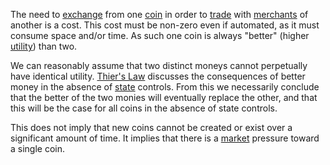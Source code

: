 The need to [exchange](Glossary#exchange) from one [coin](Glossary#coin) in order to [trade](Glossary#trade) with [merchants](Glossary#merchant) of another is a cost. This cost must be non-zero even if automated, as it must consume space and/or time. As such one coin is always "better" (higher [utility](Glossary#utility)) than two.

We can reasonably assume that two distinct moneys cannot perpetually have identical utility. [Thier's Law](https://en.wikipedia.org/wiki/Gresham%27s_law#Reverse_of_Gresham.27s_Law_.28Thiers.27_Law.29) discusses the consequences of better money in the absence of [state](Glossary#state) controls. From this we necessarily conclude that the better of the two monies will eventually replace the other, and that this will be the case for all coins in the absence of state controls.

This does not imply that new coins cannot be created or exist over a significant amount of time. It implies that there is a [market](Glossary#market) pressure toward a single coin.